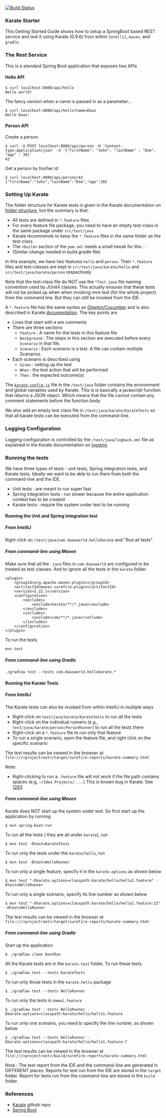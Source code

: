 
[![Build Status](https://api.travis-ci.com/Sdaas/hello-karate.svg?branch=master)](https://travis-ci.com/Sdaas/hello-karate)
 
### Karate Starter

This Getting Started Guide shows how to setup a SpringBoot based REST service and test it using Karate (0.9.6) from 
within `IntelliJ`, `maven`, and `gradle`.

### The Rest Service

This is a standard Spring  Boot application that exposes two APIs

#### Hello API
```
$ curl localhost:8080/api/hello
Hello world!
```
The fancy version when a name is passed in as a parameter...
```
$ curl localhost:8080/api/hello?name=Daas
Hello Daas!
```

#### Person API 

Create a person
```
$ curl -X POST localhost:8080/api/person -H 'Content-type:application/json' -d '{"firstName": "John", "lastName" : "Doe", "age" : 30}'
42
```
Get a person by his/her id
```
$ curl localhost:8080/api/person/42
{"firstName":"John","lastName":"Doe","age":30}
```

### Setting Up Karate

The folder structure for Karate tests is given in the Karate documentation on
[folder structure](https://github.com/intuit/karate#folder-structure), but the 
summary is that:

* All tests are defined in `*.feature` files
* For every feature file package, you need to have an empty test-class in the same package under `src/test/java`
* Karate recommends to keep the `*.feature` files in the same folder as the test-class
* The `<build>` section of the `pom.xml` needs a small tweak for this ..
* (Similar change needed in build.gradle file)

In this example, we have two features `hello` and `person`. Their `*.feature` files and test-classes
are kept in `src/test/java/karate/hello` and  `src/test/java/karate/person` respectively

Note that the test-class file do NOT use the `*Test.java` file naming convention used by JUnit4 classes. This actually ensures
that these tests will not be picked up when when invoking mvn test (for the whole project) from the command line. 
But they can still be invoked from the IDE.

A `*.feature` file has the same syntax as [Gherkin/Cucumber](https://cucumber.io/docs/gherkin/reference/) 
and is also described in Karate [documentation](https://github.com/intuit/karate#script-structure). The
key points are 

* Lines that start with `#` are comments
* There are three sections
    * `Feature` : A name for the tests in this feature file
    * `Background` : The steps in this section are executed before every `Scenario` in that file.
    * `Scenario` : Each scenario is a test. A file can contain multiple Scenarios.
* Each scenario is described using
    * `Given` : setting up the test
    * `When` : the test action that will be performed
    * `Then` : the expected outcome(s)
    

The [`karate-config.js`](https://github.com/intuit/karate#karate-configjs) file in the `/test/java` folder contains the environment 
and global variables used by Karate. This is is basically a javascript function that returns
a JSON object. Which means that the file cannot contain any comment statements before the function body. 

We also add an empty test class file in `/test/java/karate/KarateTests` so that all karate tests can be
executed from the command-line. 

### Logging Configuration

Logging configuration is controlled by the `/test/java/logback.xml` file as explained in the Karate documentation
on [logging](https://github.com/intuit/karate#logging). 


### Running the tests

We have three types of tests - unit tests, Spring integration tests, and Karate tests. Ideally we want 
to be able to run them from both the command-line and the IDE. 

* Unit tests : are meant to run super fast
* Spring integration tests : run slower because the entire application context has to be created
* Karate tests : require the system under test to be running  

#### Running the Unit and Spring integration test
##### From IntelliJ

Right click on `/test/java/com.daasworld.hellokarate` and "Run all tests"

##### From command-line using Maven

Make sure that all the `.java` files in `com.daasworld` are configured to be treated as test classes. And 
to ignore all the tests in the `karate` folder.

```
<plugin>
    <groupId>org.apache.maven.plugins</groupId>
    <artifactId>maven-surefire-plugin</artifactId>
    <version>2.22.1</version>
    <configuration>
        <excludes>
            <exclude>karate/**/*.java</exclude>
        </excludes>
        <includes>
            <include>com/**/*.java</include>
        </includes>
    </configuration>
</plugin>
```
To run the tests
```
mvn test
```
##### From command-line using Gradle
```
./gradlew test --tests com.daasworld.hellokarate.*
```

#### Running the Karate Tests
##### From IntelliJ

The Karate tests can also be invoked from within IntelliJ in multiple ways

* Right-click on `test/java/karate/KarateTests` to run all the tests
* Right-click on the individual runners (e.g., `test/java/karate/person/PersonRunner`) to run all the tests there
* Right-click on a `*.feature` file to run only that feature
* To run a single scenario, open the feature file, and right click on the specific scenario

The test results can be viewed in the browser at  `file:///<projectroot>/target/surefire-reports/karate-summary.html`

Note: 

* Right-clicking to run a `.feature` file will not work if the file path contains spaces (e.g, `~/Idea Projects/....`)
This is known bug in Karate. See [1283](https://github.com/intuit/karate/issues/1283)


##### From command-line using Maven

Karate does NOT start up the system under test. So first start up the application by running
```
$ mvn spring-boot:run
```
To run all the tests ( they are all under `karate`), run 
```
$ mvn test -Dtest=KarateTests
``` 
To run only the tests under the `karate/hello`, run
```
$ mvn test -Dtest=HelloRunner
```
To run only a single feature, specify it in the `karate.options` as shown below
```
$ mvn test "-Dkarate.options=classpath:karate/hello/hello1.feature" -Dtest=HelloRunner
```
To run only a single scenario, specify its line number as shown below
```
$ mvn test "-Dkarate.options=classpath:karate/hello/hello1.feature:13" -Dtest=HelloRunner
```

The test results can be viewed in the browser at  `file:///<projectroot>/target/surefire-reports/karate-summary.html`

##### From command-line using Gradle

Start up the application
```
$ ./gradlew clean bootRun
```

All the Karate tests are in the `karate.test` folder. To run these tests
```
$ ./gradlew test --tests KarateTests
```
To run only those tests in the `karate.hello` package 
```
$ ./gradlew test --tests HelloRunner
```
To run only the tests in `demo1.feature`
```
$ ./gradlew test --tests HelloRunner -Dkarate.options=classpath:karate/hello/hello1.feature
```
To run only one scenario, you need to specify the line number, as shown below
```
$ ./gradlew test --tests HelloRunner -Dkarate.options=classpath:karate/hello/hello1.feature:7
```

The test results can be viewed in the browser at  `file:///<projectroot>/build/surefire-reports/karate-summary.html`

Note : The test report from the IDE and the command-line are generated in DIFFERENT places. Reports for test run from the IDE are stored
in the `target` folder. Report for tests run from the command-line are stored in the `build` folder. 

### References

* [Karate](https://github.com/intuit/karate) github repo
* [Spring Boot](https://spring.io/projects/spring-boot)


